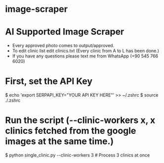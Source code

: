 # image-scraper
# AI Supported Image Scraper


- Every approved photo comes to output/approved.
- To edit clinic list edit clinics.txt (Every clinic from A to L has been done.)
- If you have any questions please text me from WhatsApp (+90 545 766 6020)
  
# First, set the API Key

  $ echo 'export SERPAPI_KEY="YOUR API KEY HERE"' >> ~/.zshrc
  $ source ./.zshrc

# Run the script (--clinic-workers x, x clinics fetched from the google images at the same time.)
  
  $ python single_clinic.py --clinic-workers 3  # Process 3 clinics at once   


